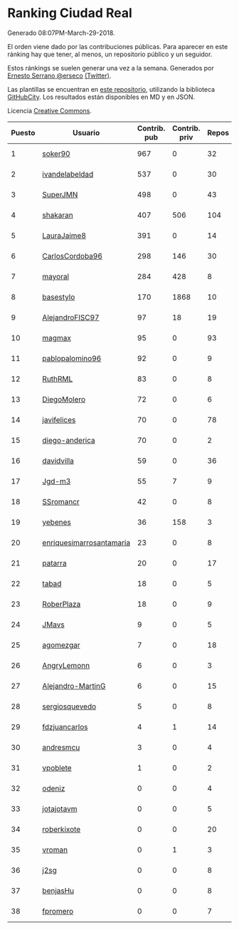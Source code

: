 # Ranking Ciudad Real

Generado 08:07PM-March-29-2018.

El orden viene dado por las contribuciones públicas. Para aparecer en este ránking hay que tener, al menos, un repositorio público y un seguidor.

Estos ránkings se suelen generar una vez a la semana. Generados por [Ernesto Serrano @erseco](https://github.com/erseco/) [(Twitter)](https://twitter.com/erseco).

Las plantillas se encuentran en [este repositorio](https://github.com/iblancasa/GH-Spanish-Ranking), utilizando la biblioteca [GitHubCity](https://github.com/iblancasa/GitHubCity). Los resultados están disponibles en MD y en JSON.

Licencia [Creative Commons](https://creativecommons.org/licenses/by/4.0/).

| Puesto   |  Usuario  | Contrib. pub | Contrib. priv |Repos| Followers | Desde |  Avatar  |
|----------|-----------|--------------|---------------|-----|-----------|-------|----------|
|1|[soker90](https://github.com/soker90)|967|0|32|4|2014-08-03|![soker90](https://avatars0.githubusercontent.com/u/8345188)|
|2|[ivandelabeldad](https://github.com/ivandelabeldad)|537|0|30|4|2014-12-27|![ivandelabeldad](https://avatars3.githubusercontent.com/u/10326536)|
|3|[SuperJMN](https://github.com/SuperJMN)|498|0|43|36|2012-12-23|![SuperJMN](https://avatars0.githubusercontent.com/u/3109851)|
|4|[shakaran](https://github.com/shakaran)|407|506|104|26|2008-06-19|![shakaran](https://avatars0.githubusercontent.com/u/14254)|
|5|[LauraJaime8](https://github.com/LauraJaime8)|391|0|14|4|2016-09-27|![LauraJaime8](https://avatars3.githubusercontent.com/u/22475540)|
|6|[CarlosCordoba96](https://github.com/CarlosCordoba96)|298|146|30|19|2016-09-28|![CarlosCordoba96](https://avatars3.githubusercontent.com/u/22503199)|
|7|[mayoral](https://github.com/mayoral)|284|428|8|31|2008-04-06|![mayoral](https://avatars0.githubusercontent.com/u/5371)|
|8|[basestylo](https://github.com/basestylo)|170|1868|10|9|2015-03-16|![basestylo](https://avatars1.githubusercontent.com/u/11503528)|
|9|[AlejandroFISC97](https://github.com/AlejandroFISC97)|97|18|19|7|2017-02-19|![AlejandroFISC97](https://avatars2.githubusercontent.com/u/25884198)|
|10|[magmax](https://github.com/magmax)|95|0|93|41|2011-01-26|![magmax](https://avatars3.githubusercontent.com/u/584026)|
|11|[pablopalomino96](https://github.com/pablopalomino96)|92|0|9|4|2016-10-06|![pablopalomino96](https://avatars0.githubusercontent.com/u/22655548)|
|12|[RuthRML](https://github.com/RuthRML)|83|0|8|7|2016-09-28|![RuthRML](https://avatars0.githubusercontent.com/u/22493098)|
|13|[DiegoMolero](https://github.com/DiegoMolero)|72|0|6|8|2015-09-28|![DiegoMolero](https://avatars2.githubusercontent.com/u/14870400)|
|14|[javifelices](https://github.com/javifelices)|70|0|78|14|2013-02-24|![javifelices](https://avatars3.githubusercontent.com/u/3685015)|
|15|[diego-anderica](https://github.com/diego-anderica)|70|0|2|4|2016-09-20|![diego-anderica](https://avatars3.githubusercontent.com/u/22325064)|
|16|[davidvilla](https://github.com/davidvilla)|59|0|36|15|2011-06-08|![davidvilla](https://avatars2.githubusercontent.com/u/838459)|
|17|[Jgd-m3](https://github.com/Jgd-m3)|55|7|9|2|2017-03-21|![Jgd-m3](https://avatars3.githubusercontent.com/u/26570829)|
|18|[SSromancr](https://github.com/SSromancr)|42|0|8|3|2017-02-27|![SSromancr](https://avatars1.githubusercontent.com/u/26056669)|
|19|[yebenes](https://github.com/yebenes)|36|158|3|17|2011-10-08|![yebenes](https://avatars1.githubusercontent.com/u/1112888)|
|20|[enriquesimarrosantamaria](https://github.com/enriquesimarrosantamaria)|23|0|8|3|2015-10-19|![enriquesimarrosantamaria](https://avatars0.githubusercontent.com/u/15198291)|
|21|[patarra](https://github.com/patarra)|20|0|17|4|2012-09-04|![patarra](https://avatars1.githubusercontent.com/u/2276101)|
|22|[tabad](https://github.com/tabad)|18|0|5|4|2012-08-20|![tabad](https://avatars2.githubusercontent.com/u/2183103)|
|23|[RoberPlaza](https://github.com/RoberPlaza)|18|0|9|5|2018-02-19|![RoberPlaza](https://avatars2.githubusercontent.com/u/36627781)|
|24|[JMavs](https://github.com/JMavs)|9|0|5|6|2015-09-11|![JMavs](https://avatars1.githubusercontent.com/u/14231017)|
|25|[agomezgar](https://github.com/agomezgar)|7|0|18|17|2015-02-18|![agomezgar](https://avatars0.githubusercontent.com/u/11057399)|
|26|[AngryLemonn](https://github.com/AngryLemonn)|6|0|3|9|2014-02-19|![AngryLemonn](https://avatars2.githubusercontent.com/u/6731364)|
|27|[Alejandro-MartinG](https://github.com/Alejandro-MartinG)|6|0|15|4|2015-09-05|![Alejandro-MartinG](https://avatars2.githubusercontent.com/u/14140693)|
|28|[sergiosquevedo](https://github.com/sergiosquevedo)|5|0|8|14|2012-04-28|![sergiosquevedo](https://avatars3.githubusercontent.com/u/1688176)|
|29|[fdzjuancarlos](https://github.com/fdzjuancarlos)|4|1|14|2|2013-09-27|![fdzjuancarlos](https://avatars3.githubusercontent.com/u/5560118)|
|30|[andresmcu](https://github.com/andresmcu)|3|0|4|2|2014-04-01|![andresmcu](https://avatars2.githubusercontent.com/u/7127924)|
|31|[vpoblete](https://github.com/vpoblete)|1|0|2|2|2012-08-23|![vpoblete](https://avatars1.githubusercontent.com/u/2203544)|
|32|[odeniz](https://github.com/odeniz)|0|0|4|2|2013-02-19|![odeniz](https://avatars2.githubusercontent.com/u/3634016)|
|33|[jotajotavm](https://github.com/jotajotavm)|0|0|5|59|2013-12-10|![jotajotavm](https://avatars3.githubusercontent.com/u/6154935)|
|34|[roberkixote](https://github.com/roberkixote)|0|0|20|4|2011-02-10|![roberkixote](https://avatars3.githubusercontent.com/u/610447)|
|35|[vroman](https://github.com/vroman)|0|1|3|8|2009-01-09|![vroman](https://avatars3.githubusercontent.com/u/45230)|
|36|[j2sg](https://github.com/j2sg)|0|0|8|2|2011-03-18|![j2sg](https://avatars3.githubusercontent.com/u/677220)|
|37|[benjasHu](https://github.com/benjasHu)|0|0|8|3|2014-09-28|![benjasHu](https://avatars2.githubusercontent.com/u/8950146)|
|38|[fpromero](https://github.com/fpromero)|0|0|7|2|2014-11-06|![fpromero](https://avatars3.githubusercontent.com/u/9592895)|
